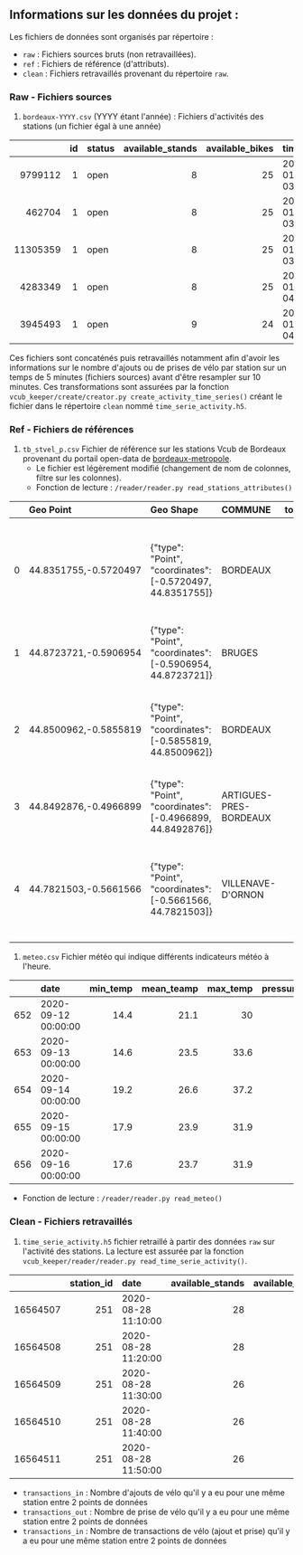 ## Informations sur les données du projet :

Les fichiers de données sont organisés par répertoire : 
 - `raw` : Fichiers sources bruts (non retravaillées).
 - `ref` : Fichiers de référence (d'attributs).
 - `clean` : Fichiers retravaillés provenant du répertoire `raw`.

### Raw - Fichiers sources

1. `bordeaux-YYYY.csv` (YYYY étant l'année) : Fichiers d'activités des stations (un fichier égal à une année)

|          |   id | status   |   available_stands |   available_bikes | timestamp           |
|---------:|-----:|:---------|-------------------:|------------------:|:--------------------|
|  9799112 |    1 | open     |                  8 |                25 | 2020-01-01 03:49:13 |
|   462704 |    1 | open     |                  8 |                25 | 2020-01-01 03:54:13 |
| 11305359 |    1 | open     |                  8 |                25 | 2020-01-01 03:57:13 |
|  4283349 |    1 | open     |                  8 |                25 | 2020-01-01 04:02:13 |
|  3945493 |    1 | open     |                  9 |                24 | 2020-01-01 04:08:13 |

Ces fichiers sont concaténés puis retravaillés notamment afin d'avoir les informations sur le nombre d'ajouts ou de prises de vélo par station sur un temps de 5 minutes (fichiers sources) avant d'être resampler sur 10 minutes. Ces transformations sont assurées par la fonction `vcub_keeper/create/creator.py create_activity_time_series()` créant le fichier dans le répertoire `clean` nommé `time_serie_activity.h5`.


### Ref - Fichiers de références

1. `tb_stvel_p.csv` Fichier de référence sur les stations Vcub de Bordeaux provenant du portail open-data de [bordeaux-metropole](https://opendata.bordeaux-metropole.fr/explore/dataset/tb_stvel_p/information/?sort=-gid&q=croix+blanche).
   - Le fichier est légèrement modifié (changement de nom de colonnes, filtre sur les colonnes).
   - Fonction de lecture : `/reader/reader.py read_stations_attributes()`
  
|    | Geo Point             | Geo Shape                                                  | COMMUNE                |   total_stand | NOM                                                                                       | TYPEA   | ADRESSE                           | TARIF    |   station_id |     lat |       lon |
|---:|:----------------------|:-----------------------------------------------------------|:-----------------------|--------------:|:------------------------------------------------------------------------------------------|:--------|:----------------------------------|:---------|-------------:|--------:|----------:|
|  0 | 44.8351755,-0.5720497 | {"type": "Point", "coordinates": [-0.5720497, 44.8351755]} | BORDEAUX               |            17 | Grosse Cloche (fermée depuis le 26/09/2016. Réouverture prévue septembre 2017)            | VCUB    | 12 place de la Ferme de Richemont | VLS      |          104 | 44.8352 | -0.57205  |
|  1 | 44.8723721,-0.5906954 | {"type": "Point", "coordinates": [-0.5906954, 44.8723721]} | BRUGES                 |            20 | Bruges La Vache                                                                           | VCUB    | Rue Léopold Laplante              | VLS PLUS |          169 | 44.8724 | -0.590695 |
|  2 | 44.8500962,-0.5855819 | {"type": "Point", "coordinates": [-0.5855819, 44.8500962]} | BORDEAUX               |            16 | Place Marie Brizard (supprimée le 11 mars 2016 en raison des travaux tram D)              | VCUB    | 209 rue Fondaudège                | VLS      |           35 | 44.8501 | -0.585582 |
|  3 | 44.8492876,-0.4966899 | {"type": "Point", "coordinates": [-0.4966899, 44.8492876]} | ARTIGUES-PRES-BORDEAUX |            19 | Artigues Feydeau                                                                          | VCUB    | 22 Boulevard Feydeau              | VLS PLUS |          150 | 44.8493 | -0.49669  |
|  4 | 44.7821503,-0.5661566 | {"type": "Point", "coordinates": [-0.5661566, 44.7821503]} | VILLENAVE-D'ORNON      |            21 | Pont de la Maye (retirée le 19 novembre 2015 en raison des travaux d'extension du tram C) | VCUB    | face au 564 route de Toulouse     | VLS PLUS |           76 | 44.7822 | -0.566157 |


1. `meteo.csv` Fichier météo qui indique différents indicateurs météo à l'heure.

|     | date                |   min_temp |   mean_teamp |   max_temp |   pressure_mean |   humidity_mean |   precipitation |
|----:|:--------------------|-----------:|-------------:|-----------:|----------------:|----------------:|----------------:|
| 652 | 2020-09-12 00:00:00 |       14.4 |         21.1 |       30   |          1012.3 |            65   |             0   |
| 653 | 2020-09-13 00:00:00 |       14.6 |         23.5 |       33.6 |          1014   |            48.3 |             0   |
| 654 | 2020-09-14 00:00:00 |       19.2 |         26.6 |       37.2 |          1011   |            40   |             0   |
| 655 | 2020-09-15 00:00:00 |       17.9 |         23.9 |       31.9 |          1011.7 |            66.5 |             0.5 |
| 656 | 2020-09-16 00:00:00 |       17.6 |         23.7 |       31.9 |          1012   |            67.1 |             0   |

   - Fonction de lecture : `/reader/reader.py read_meteo()`


### Clean - Fichiers retravaillés

1. `time_serie_activity.h5` fichier retraillé à partir des données `raw` sur l'activité des stations. La lecture est assurée par la fonction  `vcub_keeper/reader/reader.py read_time_serie_activity()`. 


|          |   station_id | date                |   available_stands |   available_bikes |   status |   transactions_in |   transactions_out |   transactions_all |
|---------:|-------------:|:--------------------|-------------------:|------------------:|---------:|------------------:|-------------------:|-------------------:|
| 16564507 |          251 | 2020-08-28 11:10:00 |                 28 |                12 |        1 |                 0 |                  0 |                  0 |
| 16564508 |          251 | 2020-08-28 11:20:00 |                 28 |                12 |        1 |                 0 |                  0 |                  0 |
| 16564509 |          251 | 2020-08-28 11:30:00 |                 26 |                14 |        1 |                 2 |                  0 |                  2 |
| 16564510 |          251 | 2020-08-28 11:40:00 |                 26 |                14 |        1 |                 0 |                  0 |                  0 |
| 16564511 |          251 | 2020-08-28 11:50:00 |                 26 |                14 |        1 |                 0 |                  0 |                  0 |

- `transactions_in` : Nombre d'ajouts de vélo qu'il y a eu pour une même station entre 2 points de données
- `transactions_out` : Nombre de prise de vélo qu'il y a eu pour une même station entre 2 points de données 
- `transactions_in` : Nombre de transactions de vélo (ajout et prise) qu'il y a eu pour une même
    station entre 2 points de données
